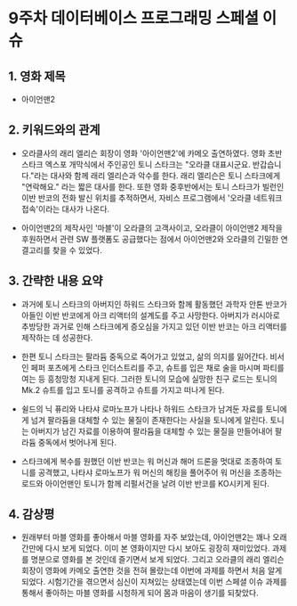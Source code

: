 # 9주차 데이터베이스 프로그래밍 스페셜 이슈


## 1. 영화 제목
  * 아이언맨2

## 2. 키워드와의 관계
  * 오라클사의 래리 엘리슨 회장이 영화 '아이언맨2'에 카메오 출연하였다. 영화 초반 스타크 엑스포 개막식에서 주인공인 토니 스타크는 "오라클 대표시군요. 반갑습니다."라는 대사와 함께 래리 엘리슨과 악수를 한다. 래리 엘리슨은 토니 스타크에게 "연락해요." 라는 짧은 대사를 한다. 또한 영화 중후반에서는 토니 스타크가 빌런인 이반 반코의 전화 발신 위치를 추적하면서, 자비스 프로그램에서 '오라클 네트워크 접속'이라는 대사가 나온다.

  * 아이언맨2의 제작사인 '마블'이 오라클의 고객사이고, 오라클이 아이언맨2 제작을 후원하면서 관련 SW 플랫폼도 공급했다는 점에서 아이언맨2와 오라클의 긴밀한 연결고리를 찾을 수 있었다.
  

## 3. 간략한 내용 요약
  * 과거에 토니 스타크의 아버지인 하워드 스타크와 함께 활동했던 과학자 안톤 반코가 아들인 이반 반코에게 아크 리액터의 설계도를 주고 사망한다. 아버지가 러시아로 추방당한 과거로 인해 스타크에게 증오심을 가지고 있던 이반 반코는 아크 리액터를 제작하는 데 성공한다. 

  * 한편 토니 스타크는 팔라듐 중독으로 죽어가고 있었고, 삶의 의지를 잃어간다. 비서인 페퍼 포츠에게 스타크 인더스트리를 주고, 슈트를 입은 채로 술을 마시며 파티를 여는 등 흥청망청 지내게 된다. 그러한 토니의 모습에 실망한 친구 로드는 토니의 Mk.2 슈트를 입고 토니를 공격하고 슈트를 가지고 떠나게 된다.

  * 쉴드의 닉 퓨리와 나타샤 로마노프가 나타나 하워드 스타크가 남겨둔 자료를 토니에게 넘겨 팔라듐을 대체할 수 있는 물질이 존재한다는 사실을 토니에게 알린다. 토니는 아버지가 남긴 자료를 이용하여 팔라듐을 대체할 수 있는 물질을 만들어내어 팔라듐 중독에서 벗어나게 된다. 

  * 스타크에게 복수를 원했던 이반 반코는 워 머신과 해머 드론을 멋대로 조종하여 토니를 공격했고, 나타샤 로마노프가 워 머신의 해킹을 풀어주어 워 머신을 조종하는 로드와 아이언맨인 토니가 함께 리펄서건을 날려 이반 반코를 KO시키게 된다. 


## 4. 감상평
  * 원래부터 마블 영화를 좋아해서 마블 영화를 자주 보았는데, 아이언맨2는 꽤나 오래간만에 다시 보게 되었다. 이미 본 영화이지만 다시 보아도 굉장히 재미있었다. 과제를 명분으로 영화를 본 것인데 즐기면서 보게 되었다. 그리고 오라클의 래리 엘리슨 회장이 영화에 카메오 출연한 것을 전혀 몰랐는데 이번에 과제를 하면서 처음 알게 되었다. 시험기간을 겪으면서 심신이 지쳐있는 상태였는데 이번 스페셜 이슈 과제를 통해서  좋아하는 마블 영화를 시청하게 되어 몸과 마음이 생기를 되찾았다. 